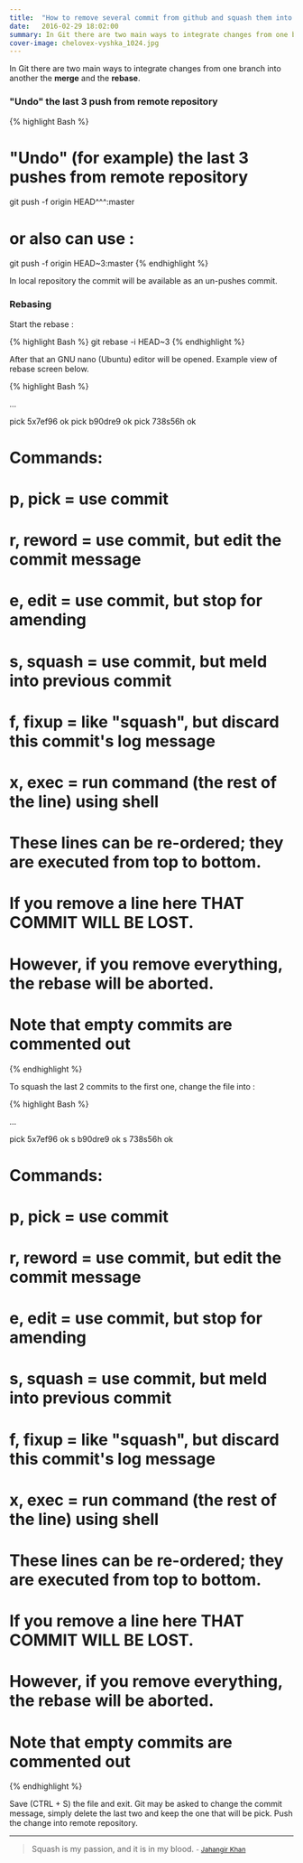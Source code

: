 ```yaml
---
title:  "How to remove several commit from github and squash them into one through rebase"
date:   2016-02-29 18:02:00
summary: In Git there are two main ways to integrate changes from one branch into another, the merge and the rebase.
cover-image: chelovex-vyshka_1024.jpg
---
```


In Git there are two main ways to integrate changes from one branch into another the __merge__ and the __rebase__.

### "Undo" the last 3 push from remote repository

{% highlight Bash %}
# "Undo" (for example) the last 3 pushes from remote repository
git push -f origin HEAD^^^:master

# or also can use :

git push -f origin HEAD~3:master
{% endhighlight %}

In local repository the commit will be available as an un-pushes commit.

### Rebasing

Start the rebase :

{% highlight Bash %}
git rebase -i HEAD~3
{% endhighlight %}

After that an GNU nano (Ubuntu) editor will be opened. Example view of rebase screen below.

{% highlight Bash %}

...

pick 5x7ef96 ok
pick b90dre9 ok
pick 738s56h ok

#
# Commands:
#  p, pick = use commit
#  r, reword = use commit, but edit the commit message
#  e, edit = use commit, but stop for amending
#  s, squash = use commit, but meld into previous commit
#  f, fixup = like "squash", but discard this commit's log message
#  x, exec = run command (the rest of the line) using shell
#
# These lines can be re-ordered; they are executed from top to bottom.
#
# If you remove a line here THAT COMMIT WILL BE LOST.
#
# However, if you remove everything, the rebase will be aborted.
#
# Note that empty commits are commented out
{% endhighlight %}

To squash the last 2 commits to the first one, change the file into :

{% highlight Bash %}

...

pick 5x7ef96 ok
s b90dre9 ok
s 738s56h ok

#
# Commands:
#  p, pick = use commit
#  r, reword = use commit, but edit the commit message
#  e, edit = use commit, but stop for amending
#  s, squash = use commit, but meld into previous commit
#  f, fixup = like "squash", but discard this commit's log message
#  x, exec = run command (the rest of the line) using shell
#
# These lines can be re-ordered; they are executed from top to bottom.
#
# If you remove a line here THAT COMMIT WILL BE LOST.
#
# However, if you remove everything, the rebase will be aborted.
#
# Note that empty commits are commented out
{% endhighlight %}

Save (CTRL + S) the file and exit. Git may be asked to change the commit message, simply delete the last two and keep the one that will be pick.
Push the change into remote repository.


---
> Squash is my passion, and it is in my blood.
> <small>- [Jahangir Khan](http://www.brainyquote.com/quotes/quotes/j/jahangirkh688618.html)</small>